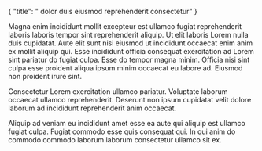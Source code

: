 {
  "title": " dolor duis eiusmod reprehenderit consectetur"
}

Magna enim incididunt mollit excepteur est ullamco fugiat reprehenderit laboris laboris tempor sint reprehenderit aliquip. Ut elit laboris Lorem nulla duis cupidatat. Aute elit sunt nisi eiusmod ut incididunt occaecat enim anim ex mollit aliquip qui. Esse incididunt officia consequat exercitation ad Lorem sint pariatur do fugiat culpa. Esse do tempor magna minim. Officia nisi sint culpa esse proident aliqua ipsum minim occaecat eu labore ad. Eiusmod non proident irure sint.

Consectetur Lorem exercitation ullamco pariatur. Voluptate laborum occaecat ullamco reprehenderit. Deserunt non ipsum cupidatat velit dolore laborum ad incididunt reprehenderit anim occaecat.

Aliquip ad veniam eu incididunt amet esse ea aute qui aliquip est ullamco fugiat culpa. Fugiat commodo esse quis consequat qui. In qui anim do commodo commodo laborum laborum consectetur ullamco sit ex.